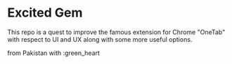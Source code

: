 # Excited Gem
This repo is a quest to improve the famous extension for Chrome "OneTab" with respect to UI and UX along with some more useful options.

from Pakistan with :green_heart
